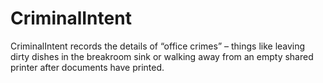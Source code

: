# CriminalIntent
CriminalIntent records the details of “office crimes” – things like leaving dirty dishes in the breakroom sink or walking away from an empty shared printer after documents have printed.
